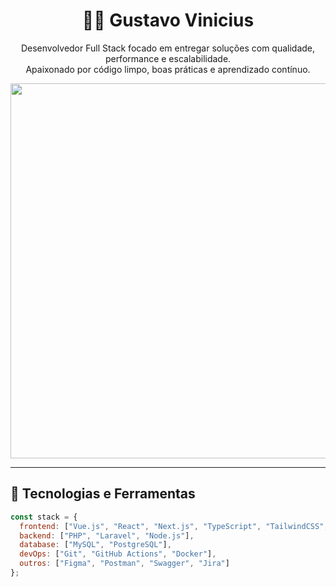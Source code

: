 <h1 align="center">👨‍💻 Gustavo Vinicius</h1>
<p align="center">
  Desenvolvedor Full Stack focado em entregar soluções com qualidade, performance e escalabilidade.<br>
  Apaixonado por código limpo, boas práticas e aprendizado contínuo.
</p>

<div align="center">
  <img src="https://i2.wp.com/allhtaccess.info/wp-content/uploads/2018/03/programming.gif?fit=1281%2C716&ssl=1" width="600"/>
</div>

---

## 🚀 Tecnologias e Ferramentas
```js
const stack = {
  frontend: ["Vue.js", "React", "Next.js", "TypeScript", "TailwindCSS", "Quasar"],
  backend: ["PHP", "Laravel", "Node.js"],
  database: ["MySQL", "PostgreSQL"],
  devOps: ["Git", "GitHub Actions", "Docker"],
  outros: ["Figma", "Postman", "Swagger", "Jira"]
};

